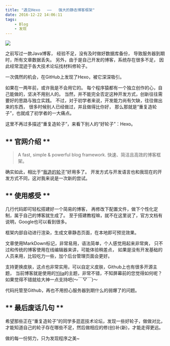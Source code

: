 ```yaml
---
title: "遇见Hexo   ——   强大的静态博客框架"
date: 2016-12-22 14:06:11
tags:
	- Blog 
	- 发现
---
```


![](/assets/blogImg/meet-hexo/1.png)

之前写过一款Java博客，
经验不足，没有及时做好数据库备份，
导致服务器到期时，所有文章数据丢失。
另外，由于是自己开发的博客，系统存在很多不足，
因此经常混迹于各大技术论坛找材料修轮子。

一次偶然的机会，在GitHub上发现了Hexo，被它深深吸引。

<!-- more -->

如果在一两年前，或许我是不会用它的。
每个程序猿都有一个独立创作的心，自己能做的，坚决不用别人的。
当然，并不能完全否定这种开发方式，创新往往需要好的思路与独立实践。
不过，对于初学者来说，开发能力尚有欠缺，往往做出来的东西，
很多时候别人已经做过，并且做得比你好，
那么那就是“重复造轮子”，也就成了初学者的一大痛点。

这里不再过多描述“重复造轮子”，来看下别人的“好轮子”：Hexo。


** 官网介绍 **
--------------
> A fast, simple & powerful blog framework.
  快速、简洁且高效的博客框架。

确实如此，相比于“[我造的轮子]”好用多了。
开发方式与开发语言也和我现在的开发方式不同，这对我来说是一次新的尝试。



** 使用感受 **
--------------
几行代码即可轻松搭建好一个简易的博客，
再修改下配置文件，做下个性化定制，属于自己的博客就生成了。
至于搭建教程嘛，就不在这里说了，官方文档有说明，Google也可以看到很多。

框架内部自动进行渲染，生成文章静态页面，在本地即可预览效果。

文章使用MarkDown标记，非常易用，语法简单，个人感觉用起来非常爽，
只不过和传统的博客使用在线编辑器来讲，可能体验稍差点，
如果是没有开发基础的人员来用，比较吃力一些，加个后台管理页面会更好。

支持更换皮肤，这点也非常实用，可以自定义皮肤，Github上也有很多开源主题，
当前博客就是使用的[Yilia]的主题，非常不错，不知屏幕前的您觉得如何呢？
如果觉得不错就给大神一点支持吧(～￣▽￣)～

代码托管至Github，再也不用担心服务器到期什么的弱爆了的问题。

** 最后废话几句 **
------------------
希望那些正在“重复造轮子”的同学多逛逛技术论坛，发现一些好轮子，做做对比，
才能知道自己的轮子存在哪些不足，然后做相应的修(创)补(新)，才能走得更远。

做的每一份努力，只为发现程序之美~

  [我造的轮子]: https://github.com/0031/cabrite-blog
  [Yilia]: https://github.com/litten/hexo-theme-yilia